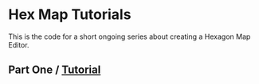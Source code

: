 # Hex Map Tutorials

This is the code for a short ongoing series about creating a Hexagon Map Editor. 

## Part One / [Tutorial]()
